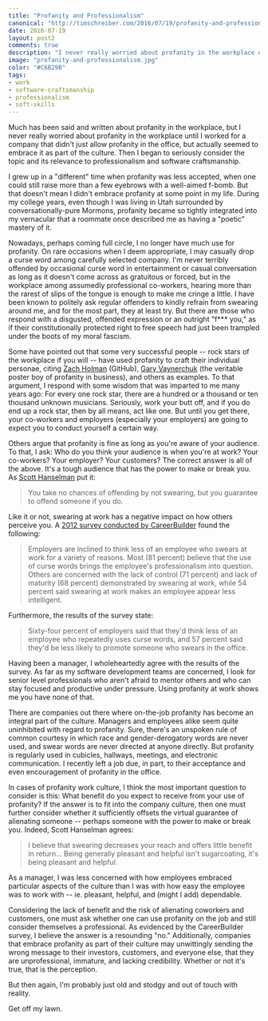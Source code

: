 ```yaml
--- 
title: "Profanity and Professionalism"
canonical: "http://timschreiber.com/2016/07/19/profanity-and-professionalism/"
date: 2016-07-19
layout: post2
comments: true
description: "I never really worried about profanity in the workplace until I worked for a company that didn't just allow profanity in the office, but actually seemed to embrace it as part of the culture. Then I began to seriously consider the topic and its relevance to professionalism and software craftsmanship."
image: "profanity-and-professionalism.jpg"
color: "#C6B29B"
tags:
- work
- software-craftsmanship
- professionalism
- soft-skills
---
```

Much has been said and written about profanity in the workplace, but I never really worried about profanity in the workplace until I worked for a company that didn't just allow profanity in the office, but actually seemed to embrace it as part of the culture. Then I began to seriously consider the topic and its relevance to professionalism and software craftsmanship.

I grew up in a "different" time when profanity was less accepted, when one could still raise more than a few eyebrows with a well-aimed f-bomb. But that doesn't mean I didn't embrace profanity at some point in my life. During my college years, even though I was living in Utah surrounded by conversationally-pure Mormons, profanity became so tightly integrated into my vernacular that a roommate once described me as having a "poetic" mastery of it.

Nowadays, perhaps coming full circle, I no longer have much use for profanity. On rare occasions when I deem appropriate, I may casually drop a curse word among carefully selected company. I'm never terribly offended by occasional curse word in entertainment or casual conversation as long as it doesn't come across as gratuitous or forced, but in the workplace among assumedly professional co-workers, hearing more than the rarest of slips of the tongue is enough to make me cringe a little. I have been known to politely ask regular offenders to kindly refrain from swearing around me, and for the most part, they at least try. But there are those who respond with a disgusted, offended expression or an outright "f*** you," as if their constitutionally protected right to free speech had just been trampled under the boots of my moral fascism.

Some have pointed out that some very successful people -- rock stars of the workplace if you will -- have used profanity to craft their individual personae, citing [Zach Holman][1] (GitHub), [Gary Vaynerchuk][2] (the veritable poster boy of profanity in business), and others as examples. To that argument, I respond with some wisdom that was imparted to me many years ago: For every one rock star, there are a hundred or a thousand or ten thousand unknown musicians. Seriously, work your butt off, and if you do end up a rock star, then by all means, act like one. But until you get there, your co-workers and employers (especially your employers) are going to expect you to conduct yourself a certain way.

Others argue that profanity is fine as long as you're aware of your audience. To that, I ask: Who do you think your audience is when you're at work? Your co-workers? Your employer? Your customers? The correct answer is all of the above. It's a tough audience that has the power to make or break you. As [Scott Hanselman][3] put it:

> You take no chances of offending by not swearing, but you guarantee to offend someone if you do.

Like it or not, swearing at work has a negative impact on how others perceive you. A [2012 survey conducted by CareerBuilder][4] found the following:

> Employers are inclined to think less of an employee who swears at work for a variety of reasons. Most (81 percent) believe that the use of curse words brings the employee's professionalism into question. Others are concerned with the lack of control (71 percent) and lack of maturity (68 percent) demonstrated by swearing at work, while 54 percent said swearing at work makes an employee appear less intelligent.

Furthermore, the results of the survey state:

> Sixty-four percent of employers said that they'd think less of an employee who repeatedly uses curse words, and 57 percent said they'd be less likely to promote someone who swears in the office.

Having been a manager, I wholeheartedly agree with the results of the survey. As far as my software development teams are concerned, I look for senior level professionals who aren't afraid to mentor others and who can stay focused and productive under pressure. Using profanity at work shows me you have none of that.

There are companies out there where on-the-job profanity has become an integral part of the culture. Managers and employees alike seem quite uninhibited with regard to profanity. Sure, there's an unspoken rule of common courtesy in which race and gender-derogatory words are never used, and swear words are never directed at anyone directly. But profanity is regularly used in cubicles, hallways, meetings, and electronic communication. I recently left a job due, in part, to their acceptance and even encouragement of profanity in the office.

In cases of profanity work culture, I think the most important question to consider is this: What benefit do you expect to receive from your use of profanity? If the answer is to fit into the company culture, then one must further consider whether it sufficiently offsets the virtual guarantee of alienating someone -- perhaps someone with the power to make or break you. Indeed, Scott Hanselman agrees:

> I believe that swearing decreases your reach and offers little benefit in return... Being generally pleasant and helpful isn't sugarcoating, it's being pleasant and helpful.

As a manager, I was less concerned with how employees embraced particular aspects of the culture than I was with how easy the employee was to work with -- ie. pleasant, helpful, and (might I add) dependable.

Considering the lack of benefit and the risk of alienating coworkers and customers, one must ask whether one can use profanity on the job and still consider themselves a professional. As evidenced by the CareerBuilder survey, I believe the answer is a resounding "no." Additionally, companies that embrace profanity as part of their culture may unwittingly sending the wrong message to their investors, customers, and everyone else, that they are unprofessional, immature, and lacking credibility. Whether or not it's true, that is the perception.

But then again, I'm probably just old and stodgy and out of touch with reality.

Get off my lawn.

[1]: https://zachholman.com/posts/swearing/
[2]: https://www.garyvaynerchuk.com/
[3]: http://www.hanselman.com/blog/ProfanityDoesntWork.aspx
[4]: http://www.careerbuilder.com/share/aboutus/pressreleasesdetail.aspx?ed=12%2F31%2F2012&id=pr709&sd=7%2F25%2F2012

